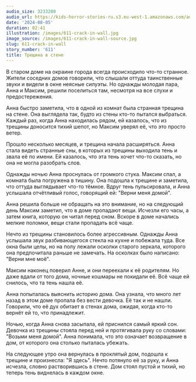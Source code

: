 ```yaml
---
audio_size: 3233280
audio_url: https://kids-horror-stories-ru.s3.eu-west-1.amazonaws.com/audio/611-crack-in-wall.mp3
date: '2024-08-05'
duration: 02:41
illustration: /images/611-crack-in-wall.jpg
image_source: /images/611-crack-in-wall-source.jpg
slug: 611-crack-in-wall
story_number: '611'
title: Трещина в стене
---
```


В старом доме на окраине города всегда происходило что-то странное. Жители соседних домов говорили, что слышали оттуда таинственные звуки и видели в окне неясные силуэты. Но однажды молодая пара, Анна и Максим, решили поселиться там, несмотря на все слухи и предостережения.

Анна быстро заметила, что в одной из комнат была странная трещина на стене. Она выглядела так, будто из стены кто-то пытался выбраться. Каждый раз, когда Анна находилась рядом, ей казалось, что из трещины доносится тихий шепот, но Максим уверял её, что это просто ветер.

Прошло несколько месяцев, и трещина начала расширяться. Анна стала видеть странные сны, в которых из трещины выходила тень и звала её по имени. Ей казалось, что эта тень хочет что-то сказать, но она не могла разобрать слов.

Однажды ночью Анна проснулась от громкого стука. Максим спал, а комната была погружена в тишину. Она подошла к трещине и заметила, что оттуда выглядывает что-то тёмное. Вдруг тень пульсировала, и Анна услышала отчётливый голос, говорящий ей: "Верни меня домой".

Анна решила больше не обращать на это внимание, но на следующий день Максим заметил, что в доме пропадают вещи. Исчезли его часы, а затем книга, которую он читал перед сном. Вскоре в доме начались мелкие поломки, вещи стали пропадать всё чаще.

Нечто из трещины становилось более агрессивным. Однажды Анна услышала звук разбивающегося стекла на кухне и побежала туда. Все окна были целы, но на полу лежали осколки старого зеркала, которого она предпочитала раньше не замечать. На осколках было написано: "Верни мне моё".

Максим наконец поверил Анне, и они переехали к её родителям. Но даже вдали от того дома, ночные кошмары не покидали её. Всё чаще ей снилось, что та тень нашла её.

Анна попыталась выяснить историю дома. Она узнала, что много лет назад в этом доме пропала без вести девочка. Её так и не нашли. Говорили, что её дух обитает в стенах дома, ожидая, когда кто-то вернёт ей то, что принадлежит.

Ночью, когда Анна снова засыпала, ей приснился самый яркий сон. Девочка из трещины стояла перед ней и протягивала руку со словами: "Возьми меня домой". Анна понимала, что это означает возвращение в дом, от которого она столько пыталась убежать.

На следующее утро она вернулась в проклятый дом, подошла к трещине и произнесла: "Я здесь". Нечто потянуло её за руку, и Анна исчезла, словно растворившись в стене. Дом стоял пустой и тихий, но теперь тень виднелась в каждом окне.